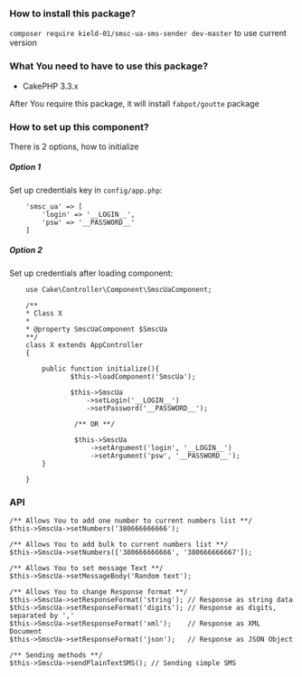 ### How to install this package?
`composer require kield-01/smsc-ua-sms-sender dev-master` to use current version

### What You need to have to use this package?

-   CakePHP 3.3.x

After You require this package, it will install `fabpot/goutte` package

### How to set up this component?
There is 2 options, how to initialize

##### Option 1
Set up credentials key in `config/app.php`:

```
    'smsc_ua' => [
        'login' => '__LOGIN__',
        'psw' => '__PASSWORD__'
    ]
```

##### Option 2
Set up credentials after loading component:

```
    use Cake\Controller\Component\SmscUaComponent;

    /**
    * Class X
    *
    * @property SmscUaComponent $SmscUa
    **/
    class X extends AppController
    {
    
        public function initialize(){
               $this->loadComponent('SmscUa');
               
               $this->SmscUa
                   ->setLogin('__LOGIN__')
                   ->setPassword('__PASSWORD__');
                   
                /** OR **/
                
                $this->SmscUa
                    ->setArgument('login', '__LOGIN__')
                    ->setArgument('psw', '__PASSWORD__');
        }
        
    }
```

### API


```
/** Allows You to add one number to current numbers list **/
$this->SmscUa->setNumbers('380666666666');

/** Allows You to add bulk to current numbers list **/
$this->SmscUa->setNumbers(['380666666666', '380666666667']);

/** Allows You to set message Text **/
$this->SmscUa->setMessageBody('Random text');

/** Allows You to change Response format **/
$this->SmscUa->setResponseFormat('string'); // Response as string data
$this->SmscUa->setResponseFormat('digits'); // Response as digits, separated by ','
$this->SmscUa->setResponseFormat('xml');    // Response as XML Document
$this->SmscUa->setResponseFormat('json');   // Response as JSON Object

/** Sending methods **/
$this->SmscUa->sendPlainTextSMS(); // Sending simple SMS
``` 
